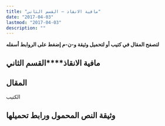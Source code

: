 ```yaml
---
title: "مافية الانقاذ – القسم الثاني"
date: "2017-04-03"
lastmod: "2017-04-03"
description: ""
---
```

**لتصفح المقال في كتيب أو لتحميل وثيقة و-ن-م إضغط على الروابط أسفله**

## **مافية الانقاذ****القسم الثاني**

## المقال

الكتيب

## وثيقة النص المحمول ورابط تحميلها

###
